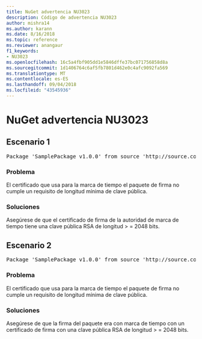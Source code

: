 ```yaml
---
title: NuGet advertencia NU3023
description: Código de advertencia NU3023
author: mishra14
ms.author: karann
ms.date: 8/16/2018
ms.topic: reference
ms.reviewer: anangaur
f1_keywords:
- NU3023
ms.openlocfilehash: 16c5a4fbf905dd1e5846dffe37bc071756858d8a
ms.sourcegitcommit: 1d1406764c6af5fb7801d462e0c4afc9092fa569
ms.translationtype: MT
ms.contentlocale: es-ES
ms.lasthandoff: 09/04/2018
ms.locfileid: "43545936"
---
```

# <a name="nuget-warning-nu3023"></a>NuGet advertencia NU3023

## <a name="scenario-1"></a>Escenario 1

<pre>Package 'SamplePackage v1.0.0' from source 'http://source.com/index.json': The timestamp certificate does not meet a minimum public key length requirement.</pre>

### <a name="issue"></a>Problema

El certificado que usa para la marca de tiempo el paquete de firma no cumple un requisito de longitud mínima de clave pública.


### <a name="solution"></a>Soluciones

Asegúrese de que el certificado de firma de la autoridad de marca de tiempo tiene una clave pública RSA de longitud > = 2048 bits.



## <a name="scenario-2"></a>Escenario 2

<pre>Package 'SamplePackage v1.0.0' from source 'http://source.com/index.json': The primary signature's timestamp certificate does not meet a minimum public key length requirement.</pre>

### <a name="issue"></a>Problema

El certificado que usa para la marca de tiempo el paquete de firma no cumple un requisito de longitud mínima de clave pública.


### <a name="solution"></a>Soluciones

Asegúrese de que la firma del paquete era con marca de tiempo con un certificado de firma con una clave pública RSA de longitud > = 2048 bits.


